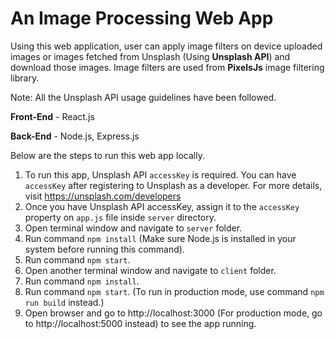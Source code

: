# An Image Processing Web App

Using this web application, user can apply image filters on device uploaded images or images fetched from Unsplash (Using <b>Unsplash API</b>) and download those images.
Image filters are used from <b>PixelsJs</b> image filtering library.

Note: All the Unsplash API usage guidelines have been followed.

<b>Front-End</b> - React.js

<b>Back-End</b> - Node.js, Express.js

Below are the steps to run this web app locally.

1. To run this app, Unsplash API `accessKey` is required. You can have `accessKey` after registering to Unsplash as a developer. For more details,
visit https://unsplash.com/developers
2. Once you have Unsplash API accessKey, assign it to the `accessKey` property on `app.js` file inside `server` directory.
3. Open terminal window and navigate to `server` folder.
4. Run command `npm install` (Make sure Node.js is installed in your system before running this command).
5. Run command `npm start`.
6. Open another terminal window and navigate to `client` folder.
7. Run command `npm install`.
8. Run command `npm start`. (To run in production mode, use command `npm run build` instead.)
9. Open browser and go to http://localhost:3000 (For production mode, go to http://localhost:5000 instead) to see the app running.










